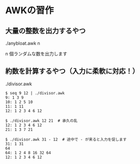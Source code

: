 # AWKの習作

## 大量の整数を出力するやつ

./anybloat.awk n

n 個ランダムな数を出力します


## 約数を計算するやつ（入力に柔軟に対応！）

./divisor.awk

```
$ seq 9 12 | ./divisor.awk
9: 1 3 9
10: 1 2 5 10
11: 1 11
12: 1 2 3 4 6 12

$ ./divisor.awk 12 21  # 承久の乱
12: 1 2 3 4 6 12
21: 1 3 7 21

$ ./divisor.awk 31 - 12  # 途中で - が来ると入力を促します
31: 1 31
64
64: 1 2 4 8 16 32 64
12: 1 2 3 4 6 12
```
